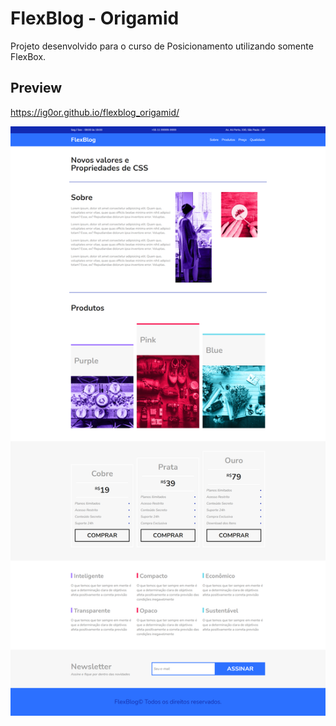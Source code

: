 # FlexBlog - Origamid
Projeto desenvolvido para o curso de Posicionamento utilizando somente FlexBox.

## Preview 

https://ig0or.github.io/flexblog_origamid/

![](https://github.com/Ig0or/flexblog_origamid/blob/main/img/preview.png)
